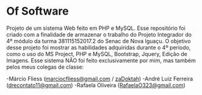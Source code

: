 # Of Software

Projeto de um sistema Web feito em PHP e MySQL.
Esse repositório foi criado com a finalidade de armazenar o trabalho do Projeto Integrador do 4º módulo da turma 381115152017.2 do Senac de Nova Iguaçu.
O objetivo desse projeto foi mostrar as habilidades adquiridas durante o 4º período, como o uso do MS Project, PHP e MySQL, Bootstrap, Jquery, Edição de Imagens.
Esse sistema NÃO foi feito exclusivamente por mim, mas também pelos meus colegas de classe:
  
  -Márcio Fliess (marciocfliess@gmail.com / [zaDoktah](https://github.com/zaDoktah))
  -André Luiz Ferreira (drecontato11@gmail.com)
  -Rafaela Oliveira (RafaelaO323@gmail.com)
  
